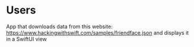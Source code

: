 # Users
App that downloads data from this website: https://www.hackingwithswift.com/samples/friendface.json and displays it in a SwiftUI view
